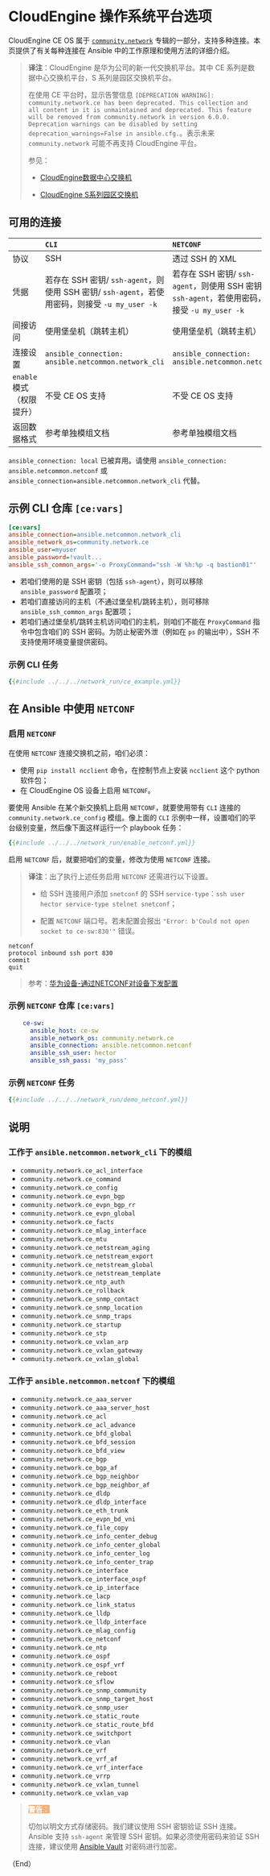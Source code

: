 # CloudEngine 操作系统平台选项


CloudEngine CE OS 属于 [`community.network`](https://galaxy.ansible.com/ui/repo/published/community/network) 专辑的一部分，支持多种连接。本页提供了有关每种连接在 Ansible 中的工作原理和使用方法的详细介绍。

> **译注**：CloudEngine 是华为公司的新一代交换机平台。其中 CE 系列是数据中心交换机平台，S 系列是园区交换机平台。
>
> 在使用 CE 平台时，显示告警信息 `[DEPRECATION WARNING]: community.network.ce has been deprecated. This collection and all content in it is unmaintained and deprecated. This feature will be removed from community.network in version 6.0.0. Deprecation warnings can be disabled by setting deprecation_warnings=False in ansible.cfg.`。表示未来 `community.network` 可能不再支持 CloudEngine 平台。
>
> 参见：
>
> - [CloudEngine数据中心交换机](https://carrier.huawei.com/cn/products/fixed-network/data-communication/switches/dc-switches)
>
> - [CloudEngine S系列园区交换机](https://e.huawei.com/cn/products/switches/campus-switches)


## 可用的连接

| | `CLI` | `NETCONF` |
| :-- | :-- | :-- |
| 协议 | SSH | 透过 SSH 的 XML |
| 凭据 | 若存在 SSH 密钥/ `ssh-agent`，则使用 SSH 密钥/ `ssh-agent`，若使用密码，则接受 `-u my_user -k` | 若存在 SSH 密钥/ `ssh-agent`，则使用 SSH 密钥/ `ssh-agent`，若使用密码，则接受 `-u my_user -k` |
| 间接访问 | 使用堡垒机（跳转主机） | 使用堡垒机（跳转主机） |
| 连接设置 | `ansible_connection: ansible.netcommon.network_cli` | `ansible_connection: ansible.netcommon.netconf` |
| `enable` 模式（权限提升） | 不受 CE OS 支持 | 不受 CE OS 支持 |
| 返回数据格式 | 参考单独模组文档 | 参考单独模组文档 |


`ansible_connection: local` 已被弃用。请使用 `ansible_connection: ansible.netcommon.netconf` 或 `ansible_connection=ansible.netcommon.network_cli` 代替。


## 示例 CLI 仓库 `[ce:vars]`

```ini
[ce:vars]
ansible_connection=ansible.netcommon.network_cli
ansible_network_os=community.network.ce
ansible_user=myuser
ansible_password=!vault...
ansible_ssh_common_args='-o ProxyCommand="ssh -W %h:%p -q bastion01"'
```

- 若咱们使用的是 SSH 密钥（包括 `ssh-agent`），则可以移除 `ansible_password` 配置项；
- 若咱们直接访问的主机（不通过堡垒机/跳转主机），则可移除 `ansible_ssh_common_args` 配置项；
- 若咱们通过堡垒机/跳转主机访问咱们的主机，则咱们不能在 `ProxyCommand` 指令中包含咱们的 SSH 密码。为防止秘密外泄（例如在 `ps` 的输出中），SSH 不支持使用环境变量提供密码。


### 示例 CLI 任务

```yaml
{{#include ../../../network_run/ce_example.yml}}
```

## 在 Ansible 中使用 `NETCONF`


### 启用 `NETCONF`


在使用 `NETCONF` 连接交换机之前，咱们必须：

- 使用 `pip install ncclient` 命令，在控制节点上安装 `ncclient` 这个 python 软件包；
- 在 CloudEngine OS 设备上启用 `NETCONF`。

要使用 Ansible 在某个新交换机上启用 `NETCONF`，就要使用带有 `CLI` 连接的 `community.network.ce_config` 模组。像上面的 `CLI` 示例中一样，设置咱们的平台级别变量，然后像下面这样运行一个 playbook 任务：


```yaml
{{#include ../../../network_run/enable_netconf.yml}}
```


启用 `NETCONF` 后，就要把咱们的变量，修改为使用 `NETCONF` 连接。

> **译注**：出了执行上述任务启用 `NETCONF` 还需进行以下设置。
>
> - 给 SSH 连接用户添加 `snetconf` 的 SSH `service-type`：`ssh user hector service-type stelnet snetconf`；
>
> - 配置 `NETCONF` 端口号。若未配置会报出 `"Error: b'Could not open socket to ce-sw:830'"` 错误。

```console
netconf
protocol inbound ssh port 830
commit
quit
```

> 参考：[华为设备-通过NETCONF对设备下发配置](https://zhuanlan.zhihu.com/p/488093458)


### 示例 `NETCONF` 仓库 `[ce:vars]`


```yaml
    ce-sw:
      ansible_host: ce-sw
      ansible_network_os: community.network.ce
      ansible_connection: ansible.netcommon.netconf
      ansible_ssh_user: hector
      ansible_ssh_pass: 'my_pass'
```


### 示例 `NETCONF` 任务


```yaml
{{#include ../../../network_run/demo_netconf.yml}}
```


## 说明


### 工作于 `ansible.netcommon.network_cli` 下的模组

- `community.network.ce_acl_interface`
- `community.network.ce_command`
- `community.network.ce_config`
- `community.network.ce_evpn_bgp`
- `community.network.ce_evpn_bgp_rr`
- `community.network.ce_evpn_global`
- `community.network.ce_facts`
- `community.network.ce_mlag_interface`
- `community.network.ce_mtu`
- `community.network.ce_netstream_aging`
- `community.network.ce_netstream_export`
- `community.network.ce_netstream_global`
- `community.network.ce_netstream_template`
- `community.network.ce_ntp_auth`
- `community.network.ce_rollback`
- `community.network.ce_snmp_contact`
- `community.network.ce_snmp_location`
- `community.network.ce_snmp_traps`
- `community.network.ce_startup`
- `community.network.ce_stp`
- `community.network.ce_vxlan_arp`
- `community.network.ce_vxlan_gateway`
- `community.network.ce_vxlan_global`


### 工作于 `ansible.netcommon.netconf` 下的模组

- `community.network.ce_aaa_server`
- `community.network.ce_aaa_server_host`
- `community.network.ce_acl`
- `community.network.ce_acl_advance`
- `community.network.ce_bfd_global`
- `community.network.ce_bfd_session`
- `community.network.ce_bfd_view`
- `community.network.ce_bgp`
- `community.network.ce_bgp_af`
- `community.network.ce_bgp_neighbor`
- `community.network.ce_bgp_neighbor_af`
- `community.network.ce_dldp`
- `community.network.ce_dldp_interface`
- `community.network.ce_eth_trunk`
- `community.network.ce_evpn_bd_vni`
- `community.network.ce_file_copy`
- `community.network.ce_info_center_debug`
- `community.network.ce_info_center_global`
- `community.network.ce_info_center_log`
- `community.network.ce_info_center_trap`
- `community.network.ce_interface`
- `community.network.ce_interface_ospf`
- `community.network.ce_ip_interface`
- `community.network.ce_lacp`
- `community.network.ce_link_status`
- `community.network.ce_lldp`
- `community.network.ce_lldp_interface`
- `community.network.ce_mlag_config`
- `community.network.ce_netconf`
- `community.network.ce_ntp`
- `community.network.ce_ospf`
- `community.network.ce_ospf_vrf`
- `community.network.ce_reboot`
- `community.network.ce_sflow`
- `community.network.ce_snmp_community`
- `community.network.ce_snmp_target_host`
- `community.network.ce_snmp_user`
- `community.network.ce_static_route`
- `community.network.ce_static_route_bfd`
- `community.network.ce_switchport`
- `community.network.ce_vlan`
- `community.network.ce_vrf`
- `community.network.ce_vrf_af`
- `community.network.ce_vrf_interface`
- `community.network.ce_vrrp`
- `community.network.ce_vxlan_tunnel`
- `community.network.ce_vxlan_vap`


> <span style="background-color: #f0b37e; color: white; width: 100%"> **警告**：</span>
>
> 切勿以明文方式存储密码。我们建议使用 SSH 密钥验证 SSH 连接。Ansible 支持 `ssh-agent` 来管理 SSH 密钥。如果必须使用密码来验证 SSH 连接，建议使用 [Ansible Vault](../../usage/vault/enc_vars_and_files.md#传递单个密码) 对密码进行加密。

（End）



